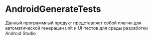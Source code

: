 # AndroidGenerateTests

Данный программный продукт представляет собой плагин для автоматической генерации unit и UI-тестов для среды разработки Android Studio
